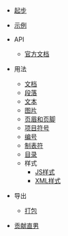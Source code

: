* [起步](/)

* [示例](examples.md)

* API

    * [官方文档](https://docx.js.org/api/)

* 用法

	* [文档](usage/document.md)
	* [段落](usage/paragraph.md)
	* [文本](usage/text.md)
	* [图片](usage/images.md)
	* [页眉和页脚](usage/headers-and-footers.md)
	* [项目符号](usage/bullet-points.md)
    * [编号](usage/numbering.md)
	* [制表符](usage/tab-stops.md)
    * [目录](usage/table-of-contents.md)
	* 样式
        * [JS样式](usage/styling-with-js.md)
        * [XML样式](usage/styling-with-xml.md)
* 导出

    * [打包](usage/packers.md)

* [贡献直男](contribution-guidelines.md)

